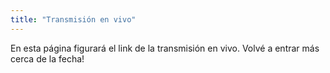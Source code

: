 ```yaml
---
title: "Transmisión en vivo"
---
```

En esta página figurará el link de la transmisión en vivo. Volvé a entrar más cerca de la fecha!